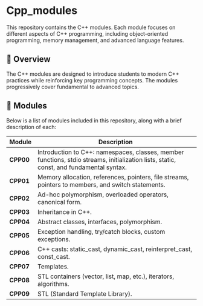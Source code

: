 # Cpp_modules

This repository contains the C++ modules. Each module focuses on different aspects of C++ programming, including object-oriented programming, memory management, and advanced language features.

## 📌 Overview

The C++ modules are designed to introduce students to modern C++ practices while reinforcing key programming concepts. The modules progressively cover fundamental to advanced topics.

## 📂 Modules

Below is a list of modules included in this repository, along with a brief description of each:

|  Module   | Description |
|-----------|-------------|
| **CPP00** | Introduction to C++: namespaces, classes, member functions, stdio streams, initialization lists, static, const, and fundamental syntax. |
| **CPP01** | Memory allocation, references, pointers, file streams, pointers to members, and switch statements. |
| **CPP02** | Ad-hoc polymorphism, overloaded operators, canonical form. |
| **CPP03** | Inheritance in C++. |
| **CPP04** | Abstract classes, interfaces, polymorphism. |
| **CPP05** | Exception handling, try/catch blocks, custom exceptions. |
| **CPP06** | C++ casts: static_cast, dynamic_cast, reinterpret_cast, const_cast. |
| **CPP07** | Templates. |
| **CPP08** | STL containers (vector, list, map, etc.), iterators, algorithms. |
| **CPP09** | STL (Standard Template Library). |